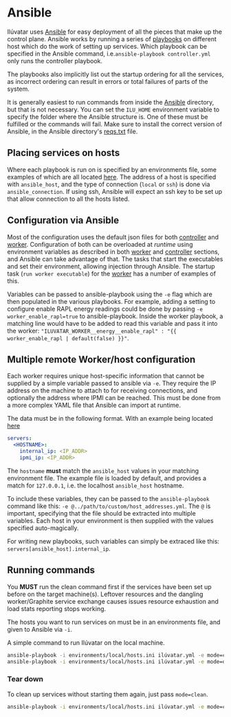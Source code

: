# Ansible

Ilúvatar uses [Ansible](https://docs.ansible.com/ansible/latest/index.html) for easy deployment of all the pieces that make up the control plane.
Ansible works by running a series of [playbooks](https://docs.ansible.com/ansible/latest/user_guide/playbooks_intro.html) on different host which do the work of setting up services.
Which playbook can be specified in the Ansible command, i.e.`ansible-playbook controller.yml` only runs the controller playbook.

The playbooks also implicitly list out the startup ordering for all the services, as incorrect ordering can result in errors or total failures of parts of the system.

It is generally easiest to run commands from inside the [Ansible](../ansible/) directory, but that is not necessary.
You can set the `ILU_HOME` environment variable to specify the folder where the Ansible structure is.
One of these must be fulfilled or the commands will fail.
Make sure to install the correct version of Ansible, in the Ansible directory's [reqs.txt](../ansible/reqs.txt) file.

## Placing services on hosts

Where each playbook is run on is specified by an environments file, some examples of which are all located [here](../ansible/environments/).
The address of a host is specified with `ansible_host`, and the type of connection (`local` or `ssh`) is done via `ansible_connection`.
If using ssh, Ansible will expect an ssh key to be set up that allow connection to all the hosts listed.

## Configuration via Ansible

Most of the configuration uses the default json files for both [controller](../ilúvatar_controller/src/controller.json) and [worker](../ilúvatar_worker/src/worker.json).
Configuration of both can be overloaded at _runtime_ using environment variables as described in both [worker](./WORKER.md) and [controller](./CONTROLLER.md) sections, and Ansible can take advantage of that.
The tasks that start the executables and set their environment, allowing injection through Ansible.
The startup task (`run worker executable`) for the [worker](../ansible/worker.yml) has a number of examples of this.

Variables can be passed to ansible-playbook using the `-e` flag which are then populated in the various playbooks.
For example, adding a setting to configure enable RAPL energy readings could be done by passing `-e worker_enable_rapl=true` to ansible-playbook.
Inside the worker playbook, a matching line would have to be added to read this variable and pass it into the worker: `"ILUVATAR_WORKER__energy__enable_rapl" : "{{ worker_enable_rapl | default(false) }}"`.

## Multiple remote Worker/host configuration

Each worker requires unique host-specific information that cannot be supplied by a simple variable passed to ansible via `-e`.
They require the IP address on the machine to attach to for receiving connections, and optionally the address where IPMI can be reached.
This must be done from a more complex YAML file that Ansible can import at runtime.

The data must be in the following format. With an example being located [here](../ansible/group_vars/host_addresses.yml)

```YAML
servers:
  <HOSTNAME>:
    internal_ip: <IP_ADDR>
    ipmi_ip: <IP_ADDR>
```

The `hostname` **must** match the `ansible_host` values in your matching environment file.
The example file is loaded by default, and provides a match for `127.0.0.1`, i.e. the localhost `ansible_host` hostname.

To include these variables, they can be passed to the `ansible-playbook` command like this:
`-e @../path/to/custom/host_addresses.yml`.
The `@` is important, specifying that the file should be extracted into multiple variables.
Each host in your environment is then supplied with the values specified auto-magically.

For writing new playbooks, such variables can simply be extraced like this: `servers[ansible_host].internal_ip`.

## Running commands

You **MUST** run the clean command first if the services have been set up before on the target machine(s).
Leftover resources and the dangling worker/Graphite service exchange causes issues resource exhaustion and load stats reporting stops working.

The hosts you want to run services on must be in an environments file, and given to Ansible via `-i`.

A simple command to run Ilúvatar on the local machine.

```sh
ansible-playbook -i environments/local/hosts.ini ilúvatar.yml -e mode=clean -e "@./group_vars/host_addresses.yml"
ansible-playbook -i environments/local/hosts.ini ilúvatar.yml -e mode=deploy -e "@./group_vars/host_addresses.yml"
```

### Tear down

To clean up services without starting them again, just pass `mode=clean`.

```sh
ansible-playbook -i environments/local/hosts.ini ilúvatar.yml -e mode=clean -e "@./group_vars/host_addresses.yml"
```
